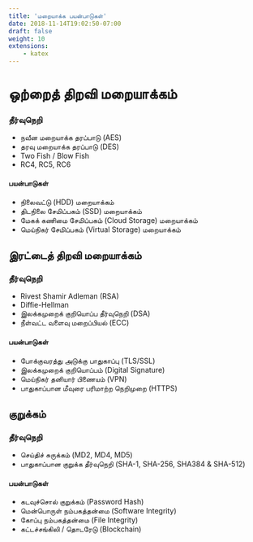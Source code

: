 ```yaml
---
title: 'மறையாக்க பயன்பாடுகள்'
date: 2018-11-14T19:02:50-07:00
draft: false
weight: 10
extensions:
    - katex
---
```



# ஒற்றைத் திறவி மறையாக்கம்

### தீர்வுநெறி
- நவீன மறையாக்க தரப்பாடு (AES)
- தரவு மறையாக்க தரப்பாடு  (DES)
- Two Fish / Blow Fish
- RC4, RC5, RC6

#### பயன்பாடுகள்
- நிலைவட்டு (HDD) மறையாக்கம்
- திடநிலை சேமிப்பகம் (SSD) மறையாக்கம்
- மேகக் கணிமை சேமிப்பகம் (Cloud Storage) மறையாக்கம்
- மெய்நிகர் சேமிப்பகம் (Virtual Storage) மறையாக்கம்

## இரட்டைத் திறவி மறையாக்கம்

### தீர்வுநெறி
- Rivest Shamir Adleman (RSA)
- Diffie-Hellman
- இலக்கமுறைக் குறியொப்ப தீர்வுநெறி (DSA)
- நீள்வட்ட வளைவு மறைப்பியல் (ECC)

#### பயன்பாடுகள்

- போக்குவரத்து அடுக்கு பாதுகாப்பு (TLS/SSL)
- இலக்கமுறைக் குறியொப்பம் (Digital Signature)
- மெய்நிகர் தனியார் பிணையம் (VPN)
- பாதுகாப்பான மீவுரை பரிமாற்ற நெறிமுறை (HTTPS)

## குறுக்கம்

### தீர்வுநெறி
- செய்திச் சுருக்கம்  (MD2, MD4, MD5)
- பாதுகாப்பான குறுக்க தீர்வுநெறி (SHA-1, SHA-256, SHA384 & SHA-512)

#### பயன்பாடுகள்
- கடவுச்சொல் குறுக்கம் (Password Hash)
- மென்பொருள் நம்பகத்தன்மை (Software Integrity)
- கோப்பு நம்பகத்தன்மை (File Integrity)
- கட்டச்சங்கிலி / தொடரேடு (Blockchain)